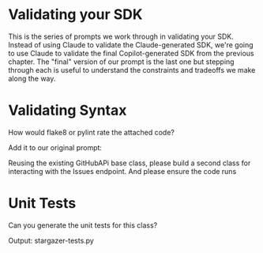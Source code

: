 # Validating your SDK

This is the series of prompts we work through in validating your SDK. Instead of using Claude to validate the Claude-generated SDK, we're going to use Claude to validate the final Copilot-generated SDK from the previous chapter. The "final" version of our prompt is the last one but stepping through each is useful to understand the constraints and tradeoffs we make along the way.

# Validating Syntax

How would flake8 or pylint rate the attached code?

Add it to our original prompt:

Reusing the existing GitHubAPi base class, please build a second class for interacting with the Issues endpoint. And please ensure the code runs

# Unit Tests

Can you generate the unit tests for this class?

Output: stargazer-tests.py